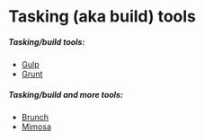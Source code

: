 # Tasking (aka build) tools 

##### Tasking/build tools:

* [Gulp](http://gulpjs.com/)
* [Grunt](http://gruntjs.com/)

##### Tasking/build and more tools:

* [Brunch](http://brunch.io/)
* [Mimosa](http://mimosa.io/)







































 






